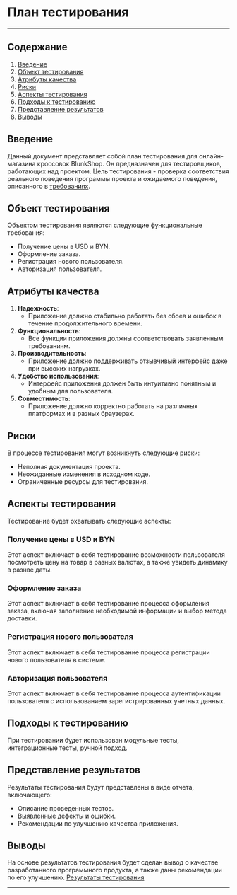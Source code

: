 # План тестирования
---

## Содержание
1. [Введение](#введение)
2. [Объект тестирования](#объект-тестирования)
3. [Атрибуты качества](#атрибуты-качества)
4. [Риски](#риски)
5. [Аспекты тестирования](#аспекты-тестирования)
6. [Подходы к тестированию](#подходы-к-тестированию)
7. [Представление результатов](#представление-результатов)
8. [Выводы](#выводы)

## Введение
Данный документ представляет собой план тестирования для онлайн-магазина кроссовок BlunkShop. Он предназначен для тестировщиков, работающих над проектом. Цель тестирования - проверка соответствия реального поведения программы проекта и ожидаемого поведения, описанного в [требованиях](https://github.com/stanislawcs/blunk_shop/blob/main/documentation/requirements/project_requirements.md).

## Объект тестирования
Объектом тестирования являются следующие функциональные требования:
- Получение цены в USD и BYN.
- Оформление заказа.
- Регистрация нового пользователя.
- Авторизация пользователя.

## Атрибуты качества
1. **Надежность**:
    - Приложение должно стабильно работать без сбоев и ошибок в течение продолжительного времени.
2. **Функциональность**:
    - Все функции приложения должны соответствовать заявленным требованиям.
3. **Производительность**:
    - Приложение должно поддерживать отзывчивый интерфейс даже при высоких нагрузках.
4. **Удобство использования**:
    - Интерфейс приложения должен быть интуитивно понятным и удобным для пользователя.
5. **Совместимость**:
    - Приложение должно корректно работать на различных платформах и в разных браузерах.

## Риски
В процессе тестирования могут возникнуть следующие риски:
- Неполная документация проекта.
- Неожиданные изменения в исходном коде.
- Ограниченные ресурсы для тестирования.

## Аспекты тестирования
Тестирование будет охватывать следующие аспекты:

### Получение цены в USD и BYN
Этот аспект включает в себя тестирование возможности пользователя посмотреть цену на товар в разных валютах, а также увидеть динамику в разнве даты.

### Оформление заказа
Этот аспект включает в себя тестирование процесса оформления заказа, включая заполнение необходимой информации и выбор метода доставки.

### Регистрация нового пользователя
Этот аспект включает в себя тестирование процесса регистрации нового пользователя в системе.

### Авторизация пользователя
Этот аспект включает в себя тестирование процесса аутентификации пользователя с использованием зарегистрированных учетных данных.

## Подходы к тестированию
При тестировании будет использован модульные тесты, интеграционные тесты, ручной подход.

## Представление результатов
Результаты тестирования будут представлены в виде отчета, включающего:
- Описание проведенных тестов.
- Выявленные дефекты и ошибки.
- Рекомендации по улучшению качества приложения.

## Выводы
На основе результатов тестирования будет сделан вывод о качестве разработанного программного продукта, а также даны рекомендации по его улучшению.
[Результаты тестирования](https://github.com/stanislawcs/blunk_shop/blob/main/documentation/test/test_result.md)

---
